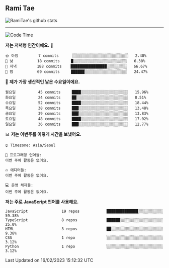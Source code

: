 ## Rami Tae

![RamiTae's github stats](https://github-readme-stats.vercel.app/api?username=RamiTae&show_icons=true&theme=tokyonight)

---
<!--START_SECTION:waka-->
![Code Time](http://img.shields.io/badge/Code%20Time-566%20hrs%2024%20mins-blue)

**저는 저녁형 인간이에요. 🦉** 

```text
🌞 아침         7 commits      ░░░░░░░░░░░░░░░░░░░░░░░░░   2.48% 
🌆 낮　         18 commits     █░░░░░░░░░░░░░░░░░░░░░░░░   6.38% 
🌃 저녁         188 commits    ████████████████░░░░░░░░░   66.67% 
🌙 밤　         69 commits     ██████░░░░░░░░░░░░░░░░░░░   24.47%

```
📅 **제가 가장 생산적인 날은 수요일이에요.** 

```text
월요일          45 commits     ████░░░░░░░░░░░░░░░░░░░░░   15.96% 
화요일          24 commits     ██░░░░░░░░░░░░░░░░░░░░░░░   8.51% 
수요일          52 commits     ████░░░░░░░░░░░░░░░░░░░░░   18.44% 
목요일          38 commits     ███░░░░░░░░░░░░░░░░░░░░░░   13.48% 
금요일          39 commits     ███░░░░░░░░░░░░░░░░░░░░░░   13.83% 
토요일          48 commits     ████░░░░░░░░░░░░░░░░░░░░░   17.02% 
일요일          36 commits     ███░░░░░░░░░░░░░░░░░░░░░░   12.77%

```


📊 **저는 이번주를 이렇게 시간을 보냈어요.** 

```text
⌚︎ Timezone: Asia/Seoul

💬 프로그래밍 언어들: 
이번 주에 활동은 없어요.

🔥 에디터들: 
이번 주에 활동은 없어요.

💻 운영 체제들: 
이번 주에 활동은 없어요.

```

**저는 주로 JavaScript 언어를 사용해요.** 

```text
JavaScript               19 repos            ██████████████░░░░░░░░░░░   59.38% 
TypeScript               8 repos             ██████░░░░░░░░░░░░░░░░░░░   25.0% 
HTML                     3 repos             ██░░░░░░░░░░░░░░░░░░░░░░░   9.38% 
CSS                      1 repo              ░░░░░░░░░░░░░░░░░░░░░░░░░   3.12% 
Python                   1 repo              ░░░░░░░░░░░░░░░░░░░░░░░░░   3.12%

```



 Last Updated on 16/02/2023 15:12:32 UTC
<!--END_SECTION:waka-->
